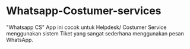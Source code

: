 # Whatsapp-Costumer-services
 "Whatsapp CS" App ini cocok untuk Helpdesk/ Costumer Service menggunakan sistem Tiket yang sangat sederhana menggunakan pesan WhatsApp.
